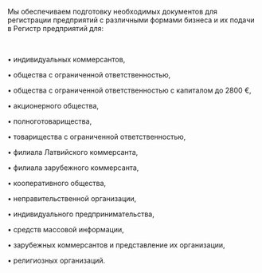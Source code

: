 Мы обеспечиваем подготовку необходимых документов для регистрации предприятий с различными формами бизнеса и их подачи в Регистр предприятий для:

<br/>

• индивидуальных коммерсантов,

• общества с ограниченной ответственностью,

• общества с ограниченной ответственностью с капиталом до 2800 €,

• акционерного общества,

• полноготоварищества,

• товарищества с ограниченной ответственностью,

• филиала Латвийского коммерсанта,

• филиала зарубежного коммерсанта,

• кооперативного общества,

• неправительственной организации,

• индивидуального предпринимательства,

• средств массовой информации,

• зарубежных коммерсантов и представление их организации,

• религиозных организаций.

<br/>
<!-- Google tag (gtag.js) -->
<script async src="https://www.googletagmanager.com/gtag/js?id=AW-11072310083"></script>
<script>
  window.dataLayer = window.dataLayer || [];
  function gtag(){dataLayer.push(arguments);}
  gtag('js', new Date());

  gtag('config', 'AW-11072310083');
</script>
